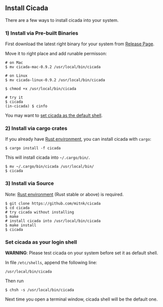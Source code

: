 ## Install Cicada

There are a few ways to install cicada into your system.

### 1) Install via Pre-built Binaries

First download the latest right binary for your system from
[Release Page](https://github.com/mitnk/cicada/releases).

Move it to right place and add runable permisson:

```
# on Mac
$ mv cicada-mac-0.9.2 /usr/local/bin/cicada

# on Linux
$ mv cicada-linux-0.9.2 /usr/local/bin/cicada

$ chmod +x /usr/local/bin/cicada

# try it
$ cicada
(in-cicada) $ cinfo
```

You may want to [set cicada as the default shell](https://github.com/mitnk/cicada/blob/master/docs/install.md#user-content-set-cicada-as-your-login-shell).

### 2) Install via cargo crates

If you already have [Rust environment](https://rustup.rs/), you can install
cicada with `cargo`:

```
$ cargo install -f cicada
```

This will install cicada into `~/.cargo/bin/`.

```
$ mv ~/.cargo/bin/cicada /usr/local/bin/
$ cicada
```

### 3) Install via Source

Note: [Rust environment](https://rustup.rs/) (Rust stable or above) is required.

```
$ git clone https://github.com/mitnk/cicada
$ cd cicada
# try cicada without installing
$ make
# install cicada into /usr/local/bin/cicada
$ make install
$ cicada
```

### Set cicada as your login shell

**WARNING**: Please test cicada on your system before set it as default shell.

In file `/etc/shells`, append the following line:

```
/usr/local/bin/cicada
```

Then run

```
$ chsh -s /usr/local/bin/cicada
```

Next time you open a terminal window, cicada shell will be the default one.
